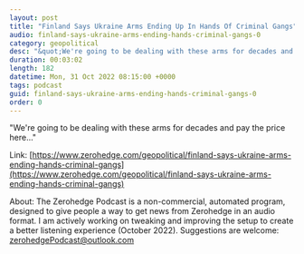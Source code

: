```yaml
---
layout: post
title: "Finland Says Ukraine Arms Ending Up In Hands Of Criminal Gangs"
audio: finland-says-ukraine-arms-ending-hands-criminal-gangs-0
category: geopolitical
desc: "&quot;We're going to be dealing with these arms for decades and pay the price here...&quot; "
duration: 00:03:02
length: 182
datetime: Mon, 31 Oct 2022 08:15:00 +0000
tags: podcast
guid: finland-says-ukraine-arms-ending-hands-criminal-gangs-0
order: 0
---
```

&quot;We're going to be dealing with these arms for decades and pay the price here...&quot; 

Link: [https://www.zerohedge.com/geopolitical/finland-says-ukraine-arms-ending-hands-criminal-gangs](https://www.zerohedge.com/geopolitical/finland-says-ukraine-arms-ending-hands-criminal-gangs)

About: The Zerohedge Podcast is a non-commercial, automated program, designed to give people a way to get news from Zerohedge in an audio format.  I am actively working on tweaking and improving the setup to create a better listening experience (October 2022).  Suggestions are welcome: [zerohedgePodcast@outlook.com](mailto:zerohedgePodcast@outlook.com)